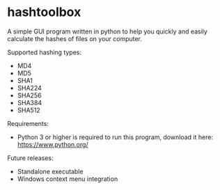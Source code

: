 # hashtoolbox

A simple GUI program written in python to help you quickly and easily calculate the hashes of files on your computer. 

Supported hashing types:

- MD4
- MD5
- SHA1
- SHA224
- SHA256
- SHA384
- SHA512

Requirements:

- Python 3 or higher is required to run this program, download it here: https://www.python.org/ 

Future releases:

- Standalone executable
- Windows context menu integration
